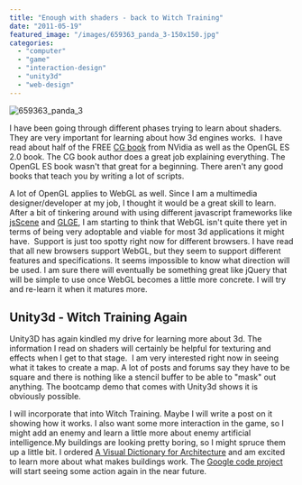 ```yaml
---
title: "Enough with shaders - back to Witch Training"
date: "2011-05-19"
featured_image: "/images/659363_panda_3-150x150.jpg"
categories: 
  - "computer"
  - "game"
  - "interaction-design"
  - "unity3d"
  - "web-design"
---
```


![](/images/659363_panda_3-150x150.jpg "659363_panda_3")

I have been going through different phases trying to learn about shaders. They are very important for learning about how 3d engines works.  I have read about half of the FREE [CG book](http://developer.nvidia.com/node/76) from NVidia as well as the OpenGL ES 2.0 book. The CG book author does a great job explaining everything. The OpenGL ES book wasn't that great for a beginning. There aren't any good books that teach you by writing a lot of scripts.

A lot of OpenGL applies to WebGL as well. Since I am a multimedia designer/developer at my job, I thought it would be a great skill to learn. After a bit of tinkering around with using different javascript frameworks like [jsScene](http://scenejs.org/) and [GLGE](http://www.glge.org/), I am starting to think that WebGL isn't quite there yet in terms of being very adoptable and viable for most 3d applications it might have.  Support is just too spotty right now for different browsers. I have read that all new browsers support WebGL, but they seem to support different features and specifications. It seems impossible to know what direction will be used. I am sure there will eventually be something great like jQuery that will be simple to use once WebGL becomes a little more concrete. I will try and re-learn it when it matures more.

## Unity3d - Witch Training Again

Unity3D has again kindled my drive for learning more about 3d. The information I read on shaders will certainly be helpful for texturing and effects when I get to that stage.  I am very interested right now in seeing what it takes to create a map. A lot of posts and forums say they have to be square and there is nothing like a stencil buffer to be able to "mask" out anything. The bootcamp demo that comes with Unity3d shows it is obviously possible.

I will incorporate that into Witch Training. Maybe I will write a post on it showing how it works. I also want some more interaction in the game, so I might add an enemy and learn a little more about enemy artificial intelligence.My buildings are looking pretty boring, so I might spruce them up a little bit. I ordered [A Visual Dictionary for Architecture](http://www.amazon.com/Visual-Dictionary-Architecture-Francis-Ching/dp/0471288217) and am excited to learn more about what makes buildings work. The [Google code project](http://code.google.com/p/unity3d-witchtraining/) will start seeing some action again in the near future.
